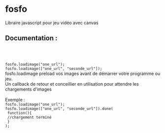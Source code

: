 # fosfo
Libraire javascript pour jeu vidéo avec canvas
<br>
<h2>Documentation :</h2><br><br>

<code>fosfo.loadimage("one_url");</code>
<br>
<code>fosfo.loadimage(["one_url", "seconde_url"]);</code>
<br>
fosfo.loadimage preload vos images avant de démarrer votre programme ou jeu.
<br>
Un callback de retour et conceillier en utilisation pour attendre les chargements d'images
<br>
<br>
Exemple :<br>
<code>fosfo.loadimage("one_url");</code><br>
<code>fosfo.loadimage(["one_url", "seconde_url"]).done(</code><br>
<code>	function(){</code><br>
<code>		//chargement terminé</code><br>
<code>	}</code><br>
<code>);</code>

